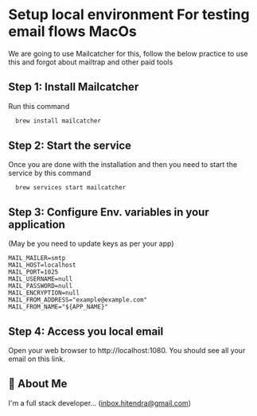 
# Setup local environment For testing email flows MacOs

We are going to use Mailcatcher for this, follow the below practice to use this and forgot about mailtrap and other paid tools




## Step 1: Install Mailcatcher

Run this command

```bash
  brew install mailcatcher
```
## Step 2: Start the service

Once you are done with the installation and then you need to start the service by this command
```
  brew services start mailcatcher
```
## Step 3: Configure Env. variables in your application
(May be you need to update keys as per your app)
```
MAIL_MAILER=smtp
MAIL_HOST=localhost
MAIL_PORT=1025
MAIL_USERNAME=null
MAIL_PASSWORD=null
MAIL_ENCRYPTION=null
MAIL_FROM_ADDRESS="example@example.com"
MAIL_FROM_NAME="${APP_NAME}"
```
## Step 4: Access you local email
Open your web browser to http://localhost:1080. You should see all your email on this link.
## 🚀 About Me
I'm a full stack developer...
(inbox.hitendra@gmail.com)

